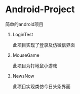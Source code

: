 # Android-Project
简单的android项目

1. LoginTest

   此项目实现了登录及仿微信界面

2. MouseGame

   此项目为打地鼠小游戏

3. NewsNow

   此项目实现类仿今日头条界面

